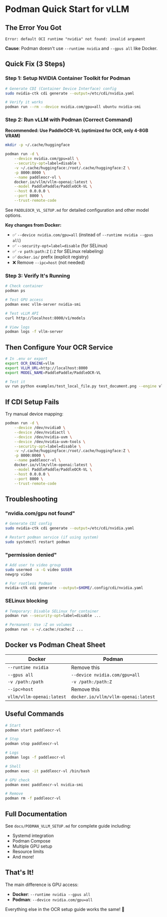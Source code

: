 # Podman Quick Start for vLLM

## The Error You Got

```
Error: default OCI runtime "nvidia" not found: invalid argument
```

**Cause**: Podman doesn't use `--runtime nvidia` and `--gpus all` like Docker.

## Quick Fix (3 Steps)

### Step 1: Setup NVIDIA Container Toolkit for Podman

```bash
# Generate CDI (Container Device Interface) config
sudo nvidia-ctk cdi generate --output=/etc/cdi/nvidia.yaml

# Verify it works
podman run --rm --device nvidia.com/gpu=all ubuntu nvidia-smi
```

### Step 2: Run vLLM with Podman (Correct Command)

**Recommended: Use PaddleOCR-VL (optimized for OCR, only 4-8GB VRAM)**

```bash
mkdir -p ~/.cache/huggingface

podman run -d \
    --device nvidia.com/gpu=all \
    --security-opt=label=disable \
    -v ~/.cache/huggingface:/root/.cache/huggingface:Z \
    -p 8000:8000 \
    --name paddleocr-vl \
    docker.io/vllm/vllm-openai:latest \
    --model PaddlePaddle/PaddleOCR-VL \
    --host 0.0.0.0 \
    --port 8000 \
    --trust-remote-code
```

See `PADDLEOCR_VL_SETUP.md` for detailed configuration and other model options.

**Key changes from Docker:**
- ✅ `--device nvidia.com/gpu=all` (instead of `--runtime nvidia --gpus all`)
- ✅ `--security-opt=label=disable` (for SELinux)
- ✅ `-v path:path:Z` (`:Z` for SELinux relabeling)
- ✅ `docker.io/` prefix (explicit registry)
- ❌ Remove `--ipc=host` (not needed)

### Step 3: Verify It's Running

```bash
# Check container
podman ps

# Test GPU access
podman exec vllm-server nvidia-smi

# Test vLLM API
curl http://localhost:8000/v1/models

# View logs
podman logs -f vllm-server
```

## Then Configure Your OCR Service

```bash
# In .env or export
export OCR_ENGINE=vllm
export VLLM_URL=http://localhost:8000
export MODEL_NAME=PaddlePaddle/PaddleOCR-VL

# Test it
uv run python examples/test_local_file.py test_document.png --engine vllm
```

## If CDI Setup Fails

Try manual device mapping:

```bash
podman run -d \
    --device /dev/nvidia0 \
    --device /dev/nvidiactl \
    --device /dev/nvidia-uvm \
    --device /dev/nvidia-uvm-tools \
    --security-opt=label=disable \
    -v ~/.cache/huggingface:/root/.cache/huggingface:Z \
    -p 8000:8000 \
    --name paddleocr-vl \
    docker.io/vllm/vllm-openai:latest \
    --model PaddlePaddle/PaddleOCR-VL \
    --host 0.0.0.0 \
    --port 8000 \
    --trust-remote-code
```

## Troubleshooting

### "nvidia.com/gpu not found"

```bash
# Generate CDI config
sudo nvidia-ctk cdi generate --output=/etc/cdi/nvidia.yaml

# Restart podman service (if using system)
sudo systemctl restart podman
```

### "permission denied"

```bash
# Add user to video group
sudo usermod -a -G video $USER
newgrp video

# For rootless Podman
nvidia-ctk cdi generate --output=$HOME/.config/cdi/nvidia.yaml
```

### SELinux blocking

```bash
# Temporary: Disable SELinux for container
podman run --security-opt=label=disable ...

# Permanent: Use :Z on volumes
podman run -v ~/.cache:/cache:Z ...
```

## Docker vs Podman Cheat Sheet

| Docker | Podman |
|--------|--------|
| `--runtime nvidia` | Remove this |
| `--gpus all` | `--device nvidia.com/gpu=all` |
| `-v /path:/path` | `-v /path:/path:Z` |
| `--ipc=host` | Remove this |
| `vllm/vllm-openai:latest` | `docker.io/vllm/vllm-openai:latest` |

## Useful Commands

```bash
# Start
podman start paddleocr-vl

# Stop
podman stop paddleocr-vl

# Logs
podman logs -f paddleocr-vl

# Shell
podman exec -it paddleocr-vl /bin/bash

# GPU check
podman exec paddleocr-vl nvidia-smi

# Remove
podman rm -f paddleocr-vl
```

## Full Documentation

See `docs/PODMAN_VLLM_SETUP.md` for complete guide including:
- Systemd integration
- Podman Compose
- Multiple GPU setup
- Resource limits
- And more!

## That's It!

The main difference is GPU access:
- **Docker**: `--runtime nvidia --gpus all`
- **Podman**: `--device nvidia.com/gpu=all`

Everything else in the OCR setup guide works the same! 🚀

